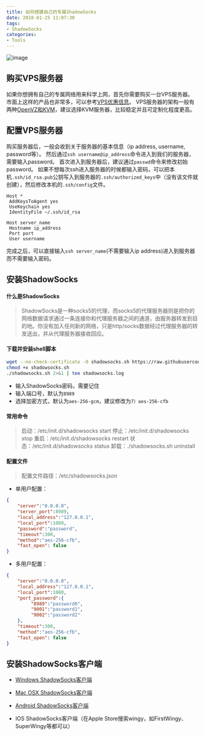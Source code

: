 ```yaml
---
title: 如何搭建自己的专属ShadowSocks
date: 2018-01-25 11:07:30
tags:
- ShadowSocks
categories:
- Tools
---
```



![image](/img/2018-01-25-shadowsocks.png)
## 购买VPS服务器
如果你想拥有自己的专属网络用来科学上网，首先你需要购买一台VPS服务器。
市面上这样的产品也非常多，可以参考[VPS优惠信息](http://www.zrblog.net/category/vps-2/offers)。
VPS服务器的架构一般有两种[OpenVZ和KVM](https://clientarea.ramnode.com/knowledgebase.php?action=displayarticle&id=52)，建议选择KVM服务器，比较稳定并且可定制化程度更高。

<!-- more -->


## 配置VPS服务器
购买服务器后，一般会收到关于服务器的基本信息（ip address, username, password等）。
然后通过`ssh username@ip_address`命令进入到我们的服务器，需要输入password。
首次进入到服务器后，建议通过`passwd`命令来修改初始password。
如果不想每次ssh进入服务器的时候都输入密码，可以把本机`.ssh/id_rsa.pub`公钥写入到服务器的`.ssh/authorized_keys`中（没有该文件就创建），然后修改本机的`.ssh/config`文件。
```text
Host *
 AddKeysToAgent yes
 UseKeychain yes
 IdentityFile ~/.ssh/id_rsa

Host server_name
 Hostname ip_address
 Port port
 User username
```
完成之后，可以直接输入`ssh server_name`(不需要输入ip address)进入到服务器而不需要输入密码。


## 安装ShadowSocks
#### 什么是ShadowSocks
> ShadowSocks是一种socks5的代理，而socks5的代理服务器则是把你的网络数据请求通过一条连接你和代理服务器之间的通道，由服务器转发到目的地。你没有加入任何新的网络，只是http/socks数据经过代理服务器的转发送出，并从代理服务器接收回应。

#### 下载并安装shell脚本
```bash
wget --no-check-certificate -O shadowsocks.sh https://raw.githubusercontent.com/teddysun/shadowsocks_install/master/shadowsocks.sh
chmod +x shadowsocks.sh
./shadowsocks.sh 2>&1 | tee shadowsocks.log
```
* 输入ShadowSocks密码，需要记住
* 输入端口号，默认为`8989`
* 选择加密方式，默认为`aes-256-gcm`，建议修改为`7）aes-256-cfb`

#### 常用命令
> 启动：/etc/init.d/shadowsocks start
  停止：/etc/init.d/shadowsocks stop
  重启：/etc/init.d/shadowsocks restart
  状态：/etc/init.d/shadowsocks status
  卸载：./shadowsocks.sh uninstall
  
#### 配置文件
> 配置文件路径：/etc/shadowsocks.json

* 单用户配置：
```json
{
    "server":"0.0.0.0",
    "server_port":8989,
    "local_address":"127.0.0.1",
    "local_port":1080,
    "password":"password",
    "timeout":300,
    "method":"aes-256-cfb",
    "fast_open": false
}
```

* 多用户配置：
```json
{
    "server":"0.0.0.0",
    "local_address":"127.0.0.1",
    "local_port":1080,
    "port_password":{
         "8989":"password0",
         "9001":"password1",
         "9002":"password2"
    },
    "timeout":300,
    "method":"aes-256-cfb",
    "fast_open": false
}
```


## 安装ShadowSocks客户端
* [Windows ShadowSocks客户端](https://github.com/shadowsocks/shadowsocks-windows/releases)

* [Mac OSX ShadowSocks客户端](https://github.com/shadowsocks/ShadowsocksX-NG/releases)

* [Android ShadowSocks客户端](https://github.com/shadowsocks/shadowsocks-android/releases)

* IOS ShadowSocks客户端（在Apple Store搜索wingy，如FirstWingy、SuperWingy等都可以）
